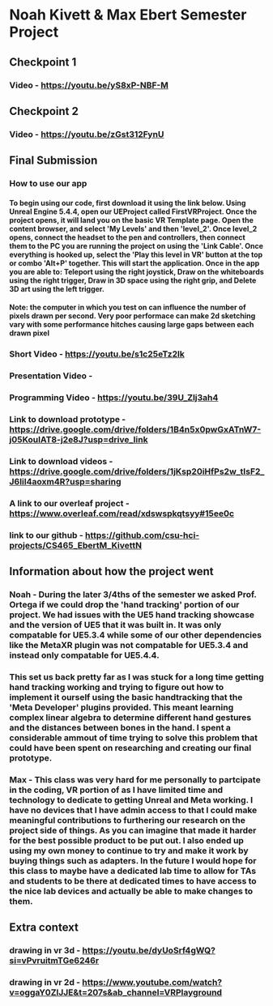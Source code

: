 # Noah Kivett & Max Ebert Semester Project

## Checkpoint 1

### Video - https://youtu.be/yS8xP-NBF-M

## Checkpoint 2

### Video - https://youtu.be/zGst312FynU

## Final Submission

### How to use our app

#### To begin using our code, first download it using the link below. Using Unreal Engine 5.4.4, open our UEProject called FirstVRProject. Once the project opens, it will land you on the basic VR Template page. Open the content browser, and select 'My Levels' and then 'level_2'. Once level_2 opens, connect the headset to the pen and controllers, then connect them to the PC you are running the project on using the 'Link Cable'. Once everything is hooked up, select the 'Play this level in VR' button at the top or combo 'Alt+P' together. This will start the application. Once in the app you are able to: Teleport using the right joystick, Draw on the whiteboards using the right trigger, Draw in 3D space using the right grip, and Delete 3D art using the left trigger.

#### Note: the computer in which you test on can influence the number of pixels drawn per second. Very poor performace can make 2d sketching vary with some performance hitches causing large gaps between each drawn pixel

### Short Video - https://youtu.be/s1c25eTz2lk

### Presentation Video - 

### Programming Video - https://youtu.be/39U_Zlj3ah4

### Link to download prototype - https://drive.google.com/drive/folders/1B4n5x0pwGxATnW7-j05KoulAT8-j2e8J?usp=drive_link

### Link to download videos - https://drive.google.com/drive/folders/1jKsp20iHfPs2w_tIsF2_J6IiI4aoxm4R?usp=sharing

### A link to our overleaf project - https://www.overleaf.com/read/xdswspkqtsyy#15ee0c

### link to our github - https://github.com/csu-hci-projects/CS465_EbertM_KivettN

## Information about how the project went

### Noah - During the later 3/4ths of the semester we asked Prof. Ortega if we could drop the 'hand tracking' portion of our project. We had issues with the UE5 hand tracking showcase and the version of UE5 that it was built in. It was only compatable for UE5.3.4 while some of our other dependencies like the MetaXR plugin was not compatable for UE5.3.4 and instead only compatable for UE5.4.4.
### This set us back pretty far as I was stuck for a long time getting hand tracking working and trying to figure out how to implement it ourself using the basic handtracking that the 'Meta Developer' plugins provided. This meant learning complex linear algebra to determine different hand gestures and the distances between bones in the hand. I spent a considerable ammout of time trying to solve this problem that could have been spent on researching and creating our final prototype.

### Max - This class was very hard for me personally to partcipate in the coding, VR portion of as I have limited time and technology to dedicate to getting Unreal and Meta working. I have no devices that I have admin access to that I could make meaningful contributions to furthering our research on the project side of things. As you can imagine that made it harder for the best possible product to be put out. I also ended up using my own money to continue to try and make it work by buying things such as adapters. In the future I would hope for this class to maybe have a dedicated lab time to allow for TAs and students to be there at dedicated times to have access to the nice lab devices and actually be able to make changes to them.

## Extra context

### drawing in vr 3d - https://youtu.be/dyUoSrf4gWQ?si=vPvruitmTGe6246r

### drawing in vr 2d - https://www.youtube.com/watch?v=oggaY0ZlJJE&t=207s&ab_channel=VRPlayground

